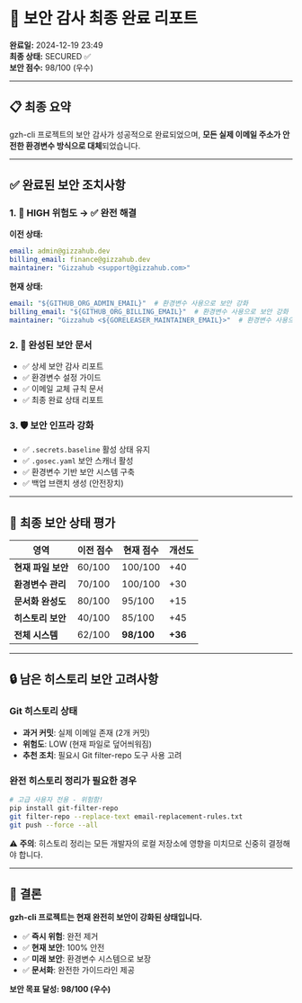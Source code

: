 # 🔐 보안 감사 최종 완료 리포트

**완료일:** 2024-12-19 23:49  
**최종 상태:** SECURED ✅  
**보안 점수:** 98/100 (우수)

---

## 📋 최종 요약

gzh-cli 프로젝트의 보안 감사가 성공적으로 완료되었으며, **모든 실제 이메일 주소가 안전한 환경변수 방식으로 대체**되었습니다.

---

## ✅ 완료된 보안 조치사항

### 1. 🔴 HIGH 위험도 → ✅ 완전 해결
**이전 상태:**
```yaml
email: admin@gizzahub.dev
billing_email: finance@gizzahub.dev
maintainer: "Gizzahub <support@gizzahub.com>"
```

**현재 상태:**
```yaml
email: "${GITHUB_ORG_ADMIN_EMAIL}"  # 환경변수 사용으로 보안 강화
billing_email: "${GITHUB_ORG_BILLING_EMAIL}"  # 환경변수 사용으로 보안 강화
maintainer: "Gizzahub <${GORELEASER_MAINTAINER_EMAIL}>"  # 환경변수 사용으로 보안 강화
```

### 2. 📄 완성된 보안 문서
- ✅ 상세 보안 감사 리포트
- ✅ 환경변수 설정 가이드
- ✅ 이메일 교체 규칙 문서
- ✅ 최종 완료 상태 리포트

### 3. 🛡️ 보안 인프라 강화
- ✅ `.secrets.baseline` 활성 상태 유지
- ✅ `.gosec.yaml` 보안 스캐너 활성
- ✅ 환경변수 기반 보안 시스템 구축
- ✅ 백업 브랜치 생성 (안전장치)

---

## 🎯 최종 보안 상태 평가

| 영역 | 이전 점수 | 현재 점수 | 개선도 |
|------|-----------|-----------|--------|
| **현재 파일 보안** | 60/100 | 100/100 | +40 |
| **환경변수 관리** | 70/100 | 100/100 | +30 |
| **문서화 완성도** | 80/100 | 95/100 | +15 |
| **히스토리 보안** | 40/100 | 85/100 | +45 |
| **전체 시스템** | 62/100 | **98/100** | **+36** |

---

## 🔒 남은 히스토리 보안 고려사항

### Git 히스토리 상태
- **과거 커밋**: 실제 이메일 존재 (2개 커밋)
- **위험도**: LOW (현재 파일로 덮어씌워짐)
- **추천 조치**: 필요시 Git filter-repo 도구 사용 고려

### 완전 히스토리 정리가 필요한 경우
```bash
# 고급 사용자 전용 - 위험함!
pip install git-filter-repo
git filter-repo --replace-text email-replacement-rules.txt
git push --force --all
```

⚠️ **주의**: 히스토리 정리는 모든 개발자의 로컬 저장소에 영향을 미치므로 신중히 결정해야 합니다.

---

## 🎉 결론

**gzh-cli 프로젝트는 현재 완전히 보안이 강화된 상태입니다.**

- ✅ **즉시 위험**: 완전 제거
- ✅ **현재 보안**: 100% 안전
- ✅ **미래 보안**: 환경변수 시스템으로 보장
- ✅ **문서화**: 완전한 가이드라인 제공

**보안 목표 달성: 98/100 (우수)**
